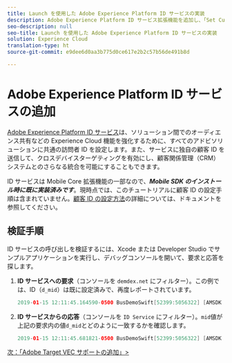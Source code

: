 ```yaml
---
title: Launch を使用した Adobe Experience Platform ID サービスの実装
description: Adobe Experience Platform ID サービス拡張機能を追加し、「Set Customer IDs」アクションを使用して顧客 ID を収集する方法について説明します。このレッスンは、「モバイル iOS Swift アプリケーションでの Experience Cloud の実装」チュートリアルの一部です。
seo-description: null
seo-title: Launch を使用した Adobe Experience Platform ID サービスの実装
solution: Experience Cloud
translation-type: ht
source-git-commit: e9dee6d0aa3b775d0ce617e2b2c57b56de491b8d

---
```



# Adobe Experience Platform ID サービスの追加

[Adobe Experience Platform ID サービス](https://docs.adobe.com/content/help/ja-JP/id-service/using/home.html)は、ソリューション間でのオーディエンス共有などの Experience Cloud 機能を強化するために、すべてのアドビソリューションに共通の訪問者 ID を設定します。また、サービスに独自の顧客 ID を送信して、クロスデバイスターゲティングを有効にし、顧客関係管理（CRM）システムとのさらなる統合を可能にすることもできます。

ID サービスは Mobile Core 拡張機能の一部なので、***Mobile SDK のインストール時に既に実装済みです***。現時点では、このチュートリアルに顧客 ID の設定手順は含まれていません。[顧客 ID の設定方法](https://aep-sdks.gitbook.io/docs/using-mobile-extensions/mobile-core/identity/identity-api-reference)の詳細については、ドキュメントを参照してください。

## 検証手順

ID サービスの呼び出しを検証するには、Xcode または Developer Studio でサンプルアプリケーションを実行し、デバッグコンソールを開いて、要求と応答を探します。

1. **ID サービスへの要求**（コンソールを `demdex.net` にフィルター）。この例では、ID（`d_mid`）は既に設定済みで、再度レポートされています。

   ```swift
   2019-01-15 12:11:45.164590-0500 BusDemoSwift[52399:5056322] [AMSDK DEBUG <com.adobe.module.identity>]: Sending request (https://dpm.demdex.net/id?d_rtbd=json&d_ver=2&d_orgid=7ABB3E6A5A7491460A495D61@AdobeOrg&d_mid=17179986463578698626041670574784107777&d_blob=j8Odv6LonN4r3an7LhD3WZrU1bUpAkFkkiY1ncBR96t2PTI&dcs_region=9)
   ```

1. **ID サービスからの応答**（コンソールを `ID Service` にフィルター）。`mid`値が上記の要求内の値`d_mid`とどのように一致するかを確認します。

   ```swift
   2019-01-15 12:11:45.681821-0500 BusDemoSwift[52399:5056322] [AMSDK DEBUG <com.adobe.module.identity>]: ID Service - Got ID Response (mid: 17179986463578698626041670574784107777, blob: j8Odv6LonN4r3an7LhD3WZrU1bUpAkFkkiY1ncBR96t2PTI, hint: 9, ttl: "604800000 ms")
   
[次：「Adobe Target VEC サポートの追加」&gt;](target-vec.md)
